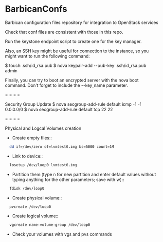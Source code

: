 # BarbicanConfs
Barbican configuration files repository for integration to OpenStack services

Check that conf files are consistent with those in this repo.

Run the keystone endpoint script to create one for the key manager.

Also, an SSH key might be useful for connection to the instance, so you might want to run the following command:

$ touch .ssh/id_rsa.pub
$ nova keypair-add --pub-key .ssh/id_rsa.pub admin

Finally, you can try to boot an encrypted server with the nova boot command. Don't forget to include the --key_name parameter.

= = = =

Security Group Update
$ nova secgroup-add-rule default icmp -1 -1 0.0.0.0/0
$ nova secgroup-add-rule default tcp 22 22

= = = =

Physical and Logcal Volumes creation

* Create empty files::
```bash
  dd if=/dev/zero of=lvmtest0.img bs=5000 count=1M
```
* Link to device::
```bash
  losetup /dev/loop0 lvmtest0.img
```
* Partition them (type n for new partition and enter default values without typing anything for the other parameters; save with w)::
```bash
  fdisk /dev/loop0
```
* Create physical volume::
```bash
  pvcreate /dev/loop0
```
* Create logical volume::
```bash
  vgcreate name-volume-group /dev/loop0
```
* Check your volumes with vgs and pvs commands
